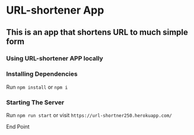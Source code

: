 # URL-shortener App
## This is an app that shortens URL to much simple form

### Using URL-shortener APP locally
### Installing Dependencies

Run
`npm install` or `npm i`

### Starting The Server

Run
`npm run start` or visit `https://url-shortner250.herokuapp.com/`

End Point

